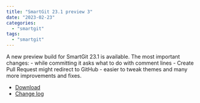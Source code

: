 ```yaml
---
title: "SmartGit 23.1 preview 3"
date: "2023-02-23"
categories: 
  - "smartgit"
tags: 
  - "smartgit"
---
```


A new preview build for SmartGit 23.1 is available. The most important changes: - while committing it asks what to do with comment lines - Create Pull Request might redirect to GitHub - easier to tweak themes and many more improvements and fixes.

- [Download](http://www.syntevo.com/smartgit/preview)
- [Change log](http://www.syntevo.com/smartgit/changelog-eap.txt)

